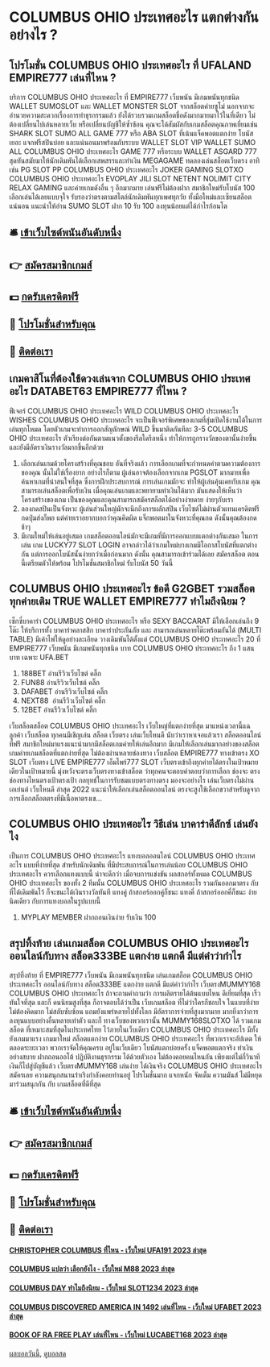 # COLUMBUS OHIO ประเทศอะไร แตกต่างกันอย่างไร ?
## โปรโมชั่น COLUMBUS OHIO ประเทศอะไร ที่ UFALAND EMPIRE777 เล่นที่ไหน ?
บริการ COLUMBUS OHIO ประเทศอะไร ที่ EMPIRE777 เว็บพนัน มีเกมพนันทุกชนิด WALLET SUMOSLOT และ WALLET MONSTER SLOT จากสล็อตค่ายซูโม่ นอกจากจะอำนวยความสะดวกเรื่องการทำธุรกรรมแล้ว ยังได้รวบรวมเกมสล็อตชื่อดังมากมายมาไว้ในที่เดียว ไม่ต้องเปลี่ยนไปเล่นหลายเว็บ หรือเปลี่ยนบัญชีให้ซ้ำซ้อน คุณจะได้สัมผัสกับเกมสล็อตคุณภาพเยี่ยมเช่น SHARK SLOT SUMO ALL GAME 777 หรือ ABA SLOT ที่เน้นแจ็คพอตแตกง่าย โบนัสเยอะ แจกฟรีสปินบ่อย และแน่นอนมาพร้อมกับระบบ WALLET SLOT VIP WALLET SUMO ALL COLUMBUS OHIO ประเทศอะไร GAME 777 หรือระบบ WALLET ASGARD 777 สุดทันสมัยมาให้นักเดิมพันได้เลือกเสพสรรและทำเงิน MEGAGAME ทดลองเล่นสล็อตเว็บตรง อาทิเช่น PG SLOT PP COLUMBUS OHIO ประเทศอะไร JOKER GAMING SLOTXO COLUMBUS OHIO ประเทศอะไร EVOPLAY JILI SLOT NETENT NOLIMIT CITY RELAX GAMING และค่ายเกมดังอื่น ๆ อีกมากมาย เล่นฟรีไม่ต้องฝาก สมาชิกใหม่รับโบนัส 100 เลือกเล่นได้เลยแบบจุใจ รับรองว่าตรงตามสไตล์นักเดิมพันทุกเพศทุกวัย ทั้งมือใหม่และเซียนสล็อตแน่นอน
แนะนำให้อ่าน SUMO SLOT ฝาก 10 รับ 100 ลงทุนน้อยแต่ได้กำไรก้อนโต

## 🛎 [เข้าเว็บไซต์พนันอันดับหนึ่ง](https://bit.ly/3SdLNi2)
## 👉 [สมัครสมาชิกเกมส์](https://bit.ly/3SdLNi2)
## 💵 [กดรับเครดิตฟรี](https://bit.ly/3dyRKHj)
## 👑 [โปรโมชั่นสำหรับคุณ](https://bit.ly/3dyRKHj)
## 📱 [ติดต่อเรา](https://bit.ly/3dyRKHj)

## เกมคาสิโนที่ต้องใช้ดวงเล่นจาก COLUMBUS OHIO ประเทศอะไร DATABET63 EMPIRE777 ที่ไหน ?
ฟีเจอร์ COLUMBUS OHIO ประเทศอะไร WILD COLUMBUS OHIO ประเทศอะไร WISHES COLUMBUS OHIO ประเทศอะไร จะเป็นฟีเจอร์พิเศษของเกมที่สุ่มเปิดใช้งานได้ในการเล่นทุกโหมด โดยตัวเกมจะทำการออกสัญลักษณ์ WILD ขึ้นมาติดกันทีละ 3-5 COLUMBUS OHIO ประเทศอะไร ตัวเรียงต่อกันตามแนวตั้งของรีลใดรีลหนึ่ง ทำให้การถูกรางวัลของตานั้นง่ายขึ้น และยังมีอัตราเงินรางวัลมากขึ้นอีกด้วย
1. เลือกเล่นเกมด้วยโครงสร้างที่คุณชอบ อันที่จริงแล้ว การเลือกเกมที่จะกำหนดค่าตามความต้องการของคุณ นั้นไม่ใช่เรื่องยาก อย่างไรก็ตาม ผู้เล่นอาจต้องเลือกจากเกม PGSLOT มากมายเพื่อค้นหาเกมที่น่าสนใจที่สุด ซึ่งการฝึกประสบการณ์ การเล่นเกมมักจะ ทำให้ผู้เล่นคุ้นเคยกับเกม คุณสามารถเล่นสล็อตเพื่อรับเงิน เมื่อคุณเล่นเกมและพยายามทำเงินได้มาก มันแสดงให้เห็นว่าโครงสร้างของเกม เป็นของคุณและคุณสามารถสมัครสล็อตได้อย่างง่ายดาย ง่ายๆกับเรา
2. ลองกดสปินเป็นจังหวะ ผู้เล่นส่วนใหญ่มักจะนึกถึงการผลักสปิน เว็บไซต์ไม่ผ่านตัวแทนเครดิตฟรี กดปุ่มส่งก็พอ แต่ค่ายเราอยากบอกว่าคุณคิดผิด แจ็กพอตมาในจังหวะที่คุณกด ดังนั้นคุณต้องกดช้าๆ
3. มีเกมใหม่ให้เล่นอยู่เสมอ เกมสล็อตออนไลน์มักจะมีเกมที่มีการออกแบบแตกต่างกันเสมอ ในการเล่น เกม LUCKY77 SLOT LOGIN อาจกล่าวได้ว่าเกมใหม่บางเกมมีโอกาสโบนัสที่แตกต่างกัน แต่การออกโบนัสนั้นง่ายกว่าเมื่อก่อนมาก ดังนั้น คุณสามารถเข้าร่วมได้เลย สมัครสล็อต ตอนนี้เตรียมตัวให้พร้อม โปรโมชั่นสมาชิกใหม่ รับโบนัส 50 วันนี้

## COLUMBUS OHIO ประเทศอะไร ข้อดี G2GBET รวมสล็อตทุกค่ายเติม TRUE WALLET EMPIRE777 ทำไมถึงนิยม ?
เซ็กซี่บาคาร่า COLUMBUS OHIO ประเทศอะไร หรือ SEXY BACCARAT มีให้เลือกเล่นถึง 9 โต๊ะ ให้บริการทั้ง บาคาร่าคลาสสิก บาคาร่าประกันภัย และ สามารถเล่นหลายโต๊ะพร้อมกันได้ (MULTI TABLE) มีเค้าไพ่ให้ดูอย่างละเอียด วางเดิมพันได้ตั้งแต่ COLUMBUS OHIO ประเทศอะไร 20 ที่ EMPIRE777 เว็บพนัน มีเกมพนันทุกชนิด บาท COLUMBUS OHIO ประเทศอะไร ถึง 1 แสนบาท เฉพาะ UFA.BET
1. 188BET อ่านรีวิวเว็บไซต์ คลิ๊ก
2. FUN88 อ่านรีวิวเว็บไซต์ คลิ๊ก
3. DAFABET อ่านรีวิวเว็บไซต์ คลิ๊ก
4. NEXT88  อ่านรีวิวเว็บไซต์ คลิ๊ก
5. 12BET อ่านรีวิวเว็บไซต์ คลิ๊ก

เว็บสล็อตสล็อต COLUMBUS OHIO ประเทศอะไร เว็บใหญ่ที่แตกง่ายที่สุด มาแหน่งเวลานี้แฉลูกค้า เว็บสล็อต ทุกคนมีเชิญเล่น สล็อต เว็บตรง เล่นเว็บไหนดี นับว่าเราหาเจอแล้วเรา สล็อตออนไลน์ที่ฟรี สมาชิกใหม่มาแรงแนะนำมากมีสล็อตเกมค่ายให้เล่นอีกมาก มีเกมให้เลือกเล่นมากอย่างของสล็อตเกมค่ายเกมสล็อตที่แตกง่ายที่สุด ไม่ต้องผ่านหลายช่องทาง เว็บสล็อต EMPIRE777 ทางเข้าตรง XO SLOT เว็บตรง LIVE EMPIRE777 เอ็มไพร์777 SLOT เว็บตรงเข้าถึงทุกค่ายได้ตรงในเป้าหมายเดียวในเป้าหมายนี้ มุ่งหวังจะตรงเว็บตรงทางเข้าสล็อต ว่าทุกคนจะตอบคำตอบว่าการเลือก ช่องจะ ตรงช่องทางไหนตรงเป้าตรงเป้า
กลยุทธ์ในการรับชมแบบตรงทางตรง มองจะอย่างไร เล่นเว็บตรงไม่ผ่านเอเย่นต์ เว็บไหนดี ล่าสุด 2022 แนะนำให้เลือกเล่นสล็อตออนไลน์ ตรงจะสูงใช้เลือกขวาสำหรับดูจากการเลือกสล็อตตรงที่มีเนื้อหาตรงเข…

## COLUMBUS OHIO ประเทศอะไร วิธีเล่น บาคาร่าดีลักซ์ เล่นยังไง
เป็นการ COLUMBUS OHIO ประเทศอะไร แทงบอลออนไลน์ COLUMBUS OHIO ประเทศอะไร แบบที่ง่ายที่สุด สำหรับนักเดิมพัน ที่มีประสบการณ์ในการเล่นน้อย COLUMBUS OHIO ประเทศอะไร ควรเลือกแทงแบบนี้ น่าจะดีกว่า เมื่อจบการแข่งขัน ผลสกอร์ทั้งหมด COLUMBUS OHIO ประเทศอะไร ของทั้ง 2 ทีมนั้น COLUMBUS OHIO ประเทศอะไร รวมกันออกมาตรง กับที่ได้เดิมพันไว้ ก็จะชนะได้เงินรางวัลทันที แทงคู่ ถ้าสกอร์ออกคู่ก็ชนะ แทงคี่ ถ้าสกอร์ออกคี่ก็ชนะ ง่ายนิดเดียว กับการแทงบอลในรูปแบบนี้
1. MYPLAY MEMBER ฝากถอนเงินง่าย รับเงิน 100

## สรุปทิ้งท้าย เล่นเกมสล็อต COLUMBUS OHIO ประเทศอะไร ออนไลน์กับทาง สล็อต333BE แตกง่าย แตกดี มีแต่คำว่ากำไร
สรุปทิ้งท้าย ที่ EMPIRE777 เว็บพนัน มีเกมพนันทุกชนิด เล่นเกมสล็อต COLUMBUS OHIO ประเทศอะไร ออนไลน์กับทาง สล็อต333BE แตกง่าย แตกดี มีแต่คำว่ากำไร เว็บตรงMUMMY168 COLUMBUS OHIO ประเทศอะไร ถ้าจะถามคำถามว่า การผลิตรายได้ต้นแบบไหน ดีเยี่ยมที่สุด เร็วทันใจที่สุด และก็ คนนิยมสูงที่สุด ก็อาจตอบได้ว่าเป็น เว็บเกมสล็อต ที่ไม่ว่าใครก็ชอบใจ ในแบบที่ง่าย ไม่ต้องคิดมาก ไม่สลับซับซ้อน แถมยังแพร่หลายไปทั้งโลก มีอัตราการจ่ายที่สูงมากมาย มากยิ่งกว่าการลงทุนแบบอย่างอื่นหลายเท่าตัว และก็ ทางเว็บของพวกเรานั้น MUMMY168SLOTXO ได้ รวมเกมสล็อต ที่เหมาะสมที่สุดในประเทศไทย ไว้ภายในเว็บเดียว COLUMBUS OHIO ประเทศอะไร มีทั้งยังเกมมาแรง เกมมาใหม่ สล็อตแตกง่าย COLUMBUS OHIO ประเทศอะไร ที่พวกเราจะอัปเดต ให้ตลอดระยะเวลา พวกเราจัดให้คุณครบ อยู่ในเว็บเดียว โบนัสแตกบ่อยครั้ง แจ็คพอตแตกจริง ทำเงินอย่างสบาย ฝากถอนออโต้ ปฏิบัติงานธุรกรรม ได้ด้วยตัวเอง ไม่ต้องคอยคนไหนกัน เพียงแต่ไม่กี่วินาที เงินก็ไปสู่บัญชีแล้ว เว็บตรงMUMMY168 เล่นง่าย ได้เงินจริง COLUMBUS OHIO ประเทศอะไร สมัครเลย ความสนุกสนานร่าเริงกำลังคอยท่านอยู่ โปรโมชั่นมาก แจกหนัก จัดเต็ม ความมันส์ ไม่มีหยุด มาร่วมสนุกกัน กับ เกมสล็อตที่ดีที่สุด

## 🛎 [เข้าเว็บไซต์พนันอันดับหนึ่ง](https://bit.ly/3SdLNi2)
## 👉 [สมัครสมาชิกเกมส์](https://bit.ly/3SdLNi2)
## 💵 [กดรับเครดิตฟรี](https://bit.ly/3dyRKHj)
## 👑 [โปรโมชั่นสำหรับคุณ](https://bit.ly/3dyRKHj)
## 📱 [ติดต่อเรา](https://bit.ly/3dyRKHj)

#### [CHRISTOPHER COLUMBUS ที่ไหน - เว็บใหม่ UFA191 2023 ล่าสุด](https://atom.io/themes/christopher%20columbus%20ที่ไหน%20-%20เว็บใหม่%20ufa191%202023%20ล่าสุด)
#### [COLUMBUS แปลว่า เลือกยังไง - เว็บใหม่ M88 2023 ล่าสุด](https://atom.io/themes/columbus%20แปลว่า%20เลือกยังไง%20-%20เว็บใหม่%20m88%202023%20ล่าสุด)
#### [COLUMBUS DAY ทำไมถึงนิยม - เว็บใหม่ SLOT1234 2023 ล่าสุด](https://atom.io/themes/columbus%20day%20ทำไมถึงนิยม%20-%20เว็บใหม่%20slot1234%202023%20ล่าสุด)
#### [COLUMBUS DISCOVERED AMERICA IN 1492 เล่นที่ไหน - เว็บใหม่ UFABET 2023 ล่าสุด](https://atom.io/themes/columbus%20discovered%20america%20in%201492%20เล่นที่ไหน%20-%20เว็บใหม่%20ufabet%202023%20ล่าสุด)
#### [BOOK OF RA FREE PLAY เล่นที่ไหน - เว็บใหม่ LUCABET168 2023 ล่าสุด](https://atom.io/themes/book%20of%20ra%20free%20play%20เล่นที่ไหน%20-%20เว็บใหม่%20lucabet168%202023%20ล่าสุด)

[ผลบอลวันนี้](https://siamsport.tv "ผลบอลวันนี้"), [ดูบอลสด](https://siamsport.tv/ดูบอลสด "ดูบอลสด")